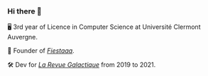 ### Hi there 👋

🖥 3rd year of Licence in Computer Science at Université Clermont Auvergne.

🚀 Founder of [*Fiestaaa*](https://github.com/Fiestaaa).

🛠 Dev for [*La Revue Galactique*](https://twitter.com/revuegalactique) from 2019 to 2021.
